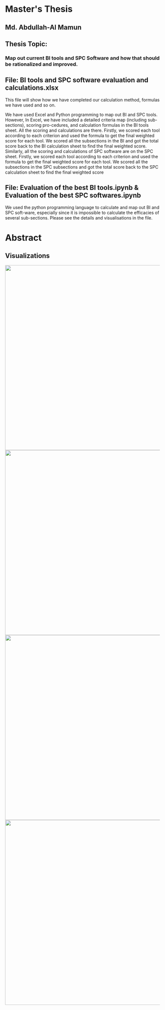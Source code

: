 # Master's Thesis
## Md. Abdullah-Al Mamun

## Thesis Topic:
### Map out current BI tools and SPC Software and how that should be rationalized and improved.

## File: BI tools and SPC software evaluation and calculations.xlsx
This file will show how we have completed our calculation method, formulas we have used and so on.

We have used Excel and Python programming to map out BI and SPC tools. However, In Excel, we have included a detailed criteria map (including sub-sections), scoring pro-cedures, and calculation formulas in the BI tools sheet. All the scoring and calculations are there. Firstly, we scored each tool according to each criterion and used the formula to get the final weighted score for each tool. We scored all the subsections in the BI and got the total score back to the BI calculation sheet to find the final weighted score.
Similarly, all the scoring and calculations of SPC software are on the SPC sheet. Firstly, we scored each tool according to each criterion and used the formula to get the final weighted score for each tool. We scored all the subsections in the SPC subsections and got the total score back to the SPC calculation sheet to find the final weighted score 

## File: Evaluation of the best BI tools.ipynb & Evaluation of the best SPC softwares.ipynb

We used the python programming language to calculate and map out BI and SPC soft-ware, especially since it is impossible to calculate the efficacies of several sub-sections. Please see the details and visualisations in the file.

# Abstract

## Visualizations

<p float="left">
<img src="https://user-images.githubusercontent.com/16822543/198852066-5affa89c-b925-480e-9c77-dcfe55e62296.png" width="1000" height="600">
<img src="" width="1000" height="600">
<img src="" width="1000" height="600">
<img src="" width="1000" height="600">
</p>

